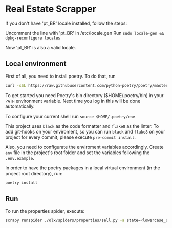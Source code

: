 # Real Estate Scrapper

If you don't have 'pt_BR' locale installed, follow the steps:

Uncomment the line with 'pt_BR' in /etc/locale.gen
Run `sudo locale-gen && dpkg-reconfigure locales`

Now 'pt_BR' is also a valid locale.

## Local environment

First of all, you need to install poetry. To do that, run

```bash
curl -sSL https://raw.githubusercontent.com/python-poetry/poetry/master/get-poetry.py | python
```

To get started you need Poetry's bin directory (\$HOME/.poetry/bin) in your `PATH`
environment variable. Next time you log in this will be done
automatically.

To configure your current shell run `source $HOME/.poetry/env`

This project uses `black` as the code formatter and `flake8` as the linter.
To add git-hooks on your enviroment, so you can run `black` and `flake8` on your project for every commit, please execute `pre-commit install`.

Also, you need to configurate the enviroment variables accordingly. Create `env` file in the project's root folder and set the variables following the `.env.example`.

In order to have the poetry packages in a local virtual environment (in the project root directory), run:

```bash
poetry install
```

## Run

To run the properties spider, execute:

```bash
scrapy runspider ./olx/spiders/properties/sell.py -a state=<lowercase_state_initials>
```

